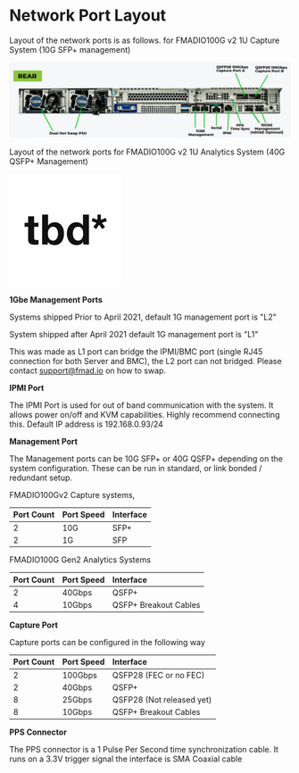 # Network Port Layout

Layout of the network ports is as follows. for FMADIO100G v2 1U Capture System \(10G SFP+ management\)

![](.gitbook/assets/image%20%2811%29.png)

Layout of the network ports for FMADIO100G v2 1U Analytics System \(40G QSFP+ Management\)

![](.gitbook/assets/tbd.png)

**1Gbe Management Ports**

Systems shipped Prior to April 2021, default 1G management port is "L2"

System shipped after April 2021 default 1G management port is "L1"

This was made as L1 port can bridge the IPMI/BMC port \(single RJ45 connection for both Server and BMC\), the L2 port can not bridged. Please contact support@fmad.io on how to swap.



**IPMI Port**

The IPMI Port is used for out of band communication with the system. It allows power on/off and KVM capabilities. Highly recommend connecting this. Default IP address is 192.168.0.93/24

**Management Port**

The Management ports can be 10G SFP+ or 40G QSFP+ depending on the system configuration. These can be run in standard, or link bonded / redundant setup.

FMADIO100Gv2 Capture systems, 

| Port Count | Port Speed | Interface |
| :--- | :--- | :--- |
| 2 | 10G | SFP+                                     |
| 2 | 1G | SFP |

FMADIO100G Gen2 Analytics Systems

| Port Count | Port Speed | Interface |
| :--- | :--- | :--- |
| 2 | 40Gbps | QSFP+   |
| 4 | 10Gbps | QSFP+ Breakout Cables    |

**Capture Port**

Capture ports can be configured in the following way

| Port Count | Port Speed | Interface |
| :--- | :--- | :--- |
| 2 | 100Gbps | QSFP28 \(FEC or no FEC\) |
| 2 | 40Gbps | QSFP+ |
| 8 | 25Gbps | QSFP28 \(Not released yet\) |
| 8 | 10Gbps | QSFP+ Breakout Cables |

**PPS Connector**

The PPS connector is a 1 Pulse Per Second time synchronization cable. It runs on a 3.3V trigger signal the interface is SMA Coaxial cable

